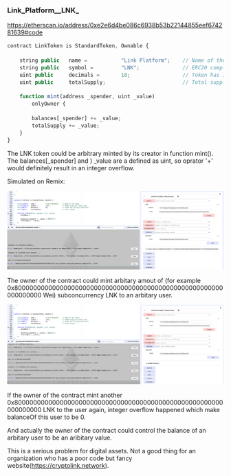 ### Link_Platform_\_LNK\_



https://etherscan.io/address/0xe2e6d4be086c6938b53b22144855eef674281639#code



```javascript
contract LinkToken is StandardToken, Ownable {

    string public   name =           "Link Platform";    // Name of the Token
    string public   symbol =         "LNK";              // ERC20 compliant Token code
    uint public     decimals =       18;                 // Token has 18 digit precision
    uint public     totalSupply;    			         // Total supply

    function mint(address _spender, uint _value)
        onlyOwner {

        balances[_spender] += _value;
        totalSupply += _value;
    }
}
```



The LNK token could be arbitrary minted by its creator in function mint(). The balances[_spender] and ) _value are a defined as uint, so oprator '+' would definitely result in an integer overflow.



Simulated on Remix:

![](./1.png)

The owner of the contract could mint arbitary amout of (for example 0x8000000000000000000000000000000000000000000000000000000000000000 Wei) subconcurrency LNK to an arbitary user.



![](./2.png)



If the owner of the contract mint another 0x8000000000000000000000000000000000000000000000000000000000000000 LNK to the user again,  integer overflow happened which make balanceOf this user to be 0.

And actually the owner of the contract could control the balance of an arbitary user to be an aribitary value. 



This is a serious problem for digital assets. Not a good thing for an organization who has a  poor code but fancy website(https://cryptolink.network).  


